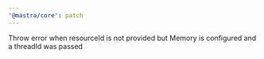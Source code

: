 ```yaml
---
'@mastra/core': patch
---
```


Throw error when resourceId is not provided but Memory is configured and a threadId was passed
